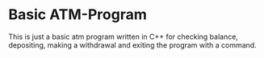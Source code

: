 # Basic ATM-Program
This is just a basic atm program written in C++ for checking balance, depositing, making a withdrawal and exiting the program with a command. 

